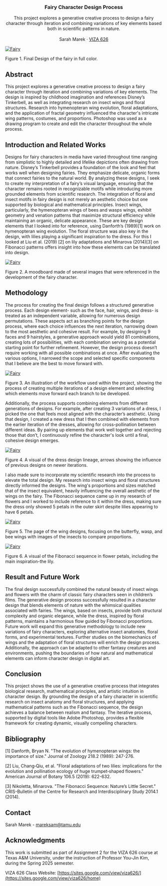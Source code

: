 <!-- Improved compatibility of back to top link: See: https://github.com/othneildrew/Best-README-Template/pull/73 -->
<a id="readme-top"></a>

<!-- PROJECT SHIELDS -->
<!--
*** I'm using markdown "reference style" links for readability.
*** Reference links are enclosed in brackets [ ] instead of parentheses ( ).
*** See the bottom of this document for the declaration of the reference variables
*** for contributors-url, forks-url, etc. This is an optional, concise syntax you may use.
*** https://www.markdownguide.org/basic-syntax/#reference-style-links
-->




<!-- PROJECT LOGO -->
<br />
<div align="center">
  </a>

  <h3 align="center">Fairy Character Design Process </h3>

  <p align="center">
    This project explores a generative creative process to design a fairy character through iteration and combining variations of key elements based both in scientific patterns in nature. 
    <br />
    <br />
    <a >Sarah Marek</a>
    &middot;
    <a href="https://sites.google.com/view/viza626/home">VIZA 626</a>
  </p>
</div>

[![Fairy][images-fig1]](https://example.com)

Figure 1. Final Design of the fairy in full color. 
<!-- Abstract -->
## Abstract
This project explores a generative creative process to design a fairy character through iteration and combining variations of key elements. The design is inspired by childhood imagination and references Disney’s Tinkerbell, as well as integrating research on insect wings and floral structures. Research into hymenopteran wing evolution, floral adaptations, and the application of fractal geometry influenced the character's intricate wing patterns, costumes, and proportions. Photoshop was used as a drawing program to create and edit the character throughout the whole process. 


<!-- Introduction and Related Works -->
## Introduction and Related Works
Designs for fairy characters in media have varied throughout time ranging from simplistic to highly detailed and lifelike depictions often drawing from nature. Disney’s Tinkerbell provides a foundation of the look and feel that works well when designing fairies. They emphasize delicate, organic forms that connect fairies to the natural world. By analyzing these designs, I seek to create my interpretation of a fairy’s visual language, ensuring that the character remains rooted in recognizable motifs while introducing more grounded elements from scientific research.
The integration of floral and insect motifs in fairy design is not merely an aesthetic choice but one supported by biological and mathematical principles. Insect wings, particularly, the hymenopteran wings of bees and wasps wings, exhibit geometry and venation patterns that maximize structural efficiency while maintaining an organic, delicate appearance. These are key design elements that I looked into for reference, using  Danforth’s (1989)[1] work on hymenopteran wing evolution. The floral structure was also key in the design, with lilies playing a significant inspiration to the dress. For this I looked at Liu et al. (2019) [2] on lily adaptations and Minarova (2014)[3] on Fibonacci patterns offers insight into how these elements can be translated into design. 

[![Fairy][images-fig2]](https://example.com)

Figure 2. A moodboard made of several images that were referenced in the development of the fairy character. 

## Methodology
The process for creating the final design follows a structured generative process. Each design element- such as the face, hair, wings, and dress- is treated as an independent variable, allowing for numerous design permutations. These aspects act as branching points for the design process, where each choice influences the next iteration, narrowing down to the most aesthetic and cohesive result. For example, by designing 9 faces and 9 hairstyles, a generative approach would yield 81 combinations, creating lots of possibilities, with each combination serving as a potential starting point for further refinement. However, the design process doesn’t require working with all possible combinations at once. After evaluating the various options, I narrowed the scope and selected specific components that I believe are the best to move forward with. 


[![Fairy][images-fig3]](https://example.com)

Figure 3. An illustration of the workflow used within the project, showing the process of creating multiple iterations of a design element and selecting which elements move forward each branch to be developed.  

Additionally, the process supports combining elements from different generations of designs. For example, after creating 3 variations of a dress, I picked the one that feels most aligned with the character’s aesthetic. Using that design, I created a new dress that I then combined with elements from the earlier iteration of the dresses, allowing for cross-pollination between different ideas. By pairing up elements that work well together and rejecting those that don’t, I continuously refine the character's look until a final, cohesive design emerges.


[![Fairy][images-fig4]](https://example.com)

Figure 4. A visual of the dress design lineage, arrows showing the influence of previous designs on newer iterations.

I also made sure to incorporate my scientific research into the process to elevate the total design. My research into insect wings and floral structures directly informed the designs. The wing's proportions and sizes matched that of the insect equivalent, heavily influencing the overall aesthetic of the wings on the fairy. The Fibonacci sequence came up in my research of flowers and I worked to include reference to it within the dress, making sure the dress only showed 5 petals in the outer skirt despite lilies appearing to have 6 petals. 
                                

[![Fairy][images-fig5]](https://example.com)

Figure 5.  The page of the wing designs, focusing on the butterfly, wasp, and bee wings with images of the insects to compare proportions. 

[![Fairy][images-fig6]](https://example.com)

Figure 6.  A visual of the Fibonacci sequence in flower petals, including the main inspiration-the lily. 

## Result and Future Work
The final design successfully combined the natural beauty of insect wings and flowers with the charm of classic fairy characters seen in children’s films. The generative design process successfully resulted in a character design that blends elements of nature with the whimsical qualities associated with fairies. The wings, based on insects, provide both structural complexity and organic elegance, while the dress, inspired by floral patterns, maintains a harmonious flow guided by Fibonacci proportions. 
Future work will expand this generative methodology to include new variations of fairy characters, exploring alternative insect anatomies, floral forms, and experimental textures. Further studies on the biomechanics of wings and the adaptation of floral structures will enrich the design process. Additionally, the approach can be adapted to other fantasy creatures and environments, pushing the boundaries of how natural and mathematical elements can inform character design in digital art.




## Conclusion
This project shows the use of a generative creative process that integrates biological research, mathematical principles, and artistic intuition in character design. By grounding the design of a fairy character in scientific research on insect anatomy and floral structures, and applying mathematical patterns such as the Fibonacci sequence, the design achieves a balance between realism and fantasy. The iterative process, supported by digital tools like Adobe Photoshop, provides a flexible framework for creating dynamic, visually compelling characters. 

<!-- Bibliography -->
## Bibliography 
[1] Danforth, Bryan N. "The evolution of hymenopteran wings: the importance of size." Journal of Zoology 218.2 (1989): 247-276.

[2] Liu, Chang‐Qiu, et al. "Floral adaptations of two lilies: implications for the evolution and pollination ecology of huge trumpet‐shaped flowers." American Journal of Botany 106.5 (2019): 622-632.


[3] Nikoletta, Minarova. "The Fibonacci Sequence: Nature’s Little Secret." CRIS-Bulletin of the Centre for Research and Interdisciplinary Study 2014.1 (2014).



<!-- CONTACT -->
## Contact

Sarah Marek - mareksam@tamu.edu




<!-- ACKNOWLEDGMENTS -->
## Acknowledgments

This work is submitted as part of Assignment 2 for the VIZA 626 course at Texas A&M University, under the instruction of Professor You-Jin Kim, during the Spring 2025 semester.

VIZA 626 Class Website: [https://sites.google.com/view/viza626/](https://sites.google.com/view/viza626/home)

<!-- MARKDOWN LINKS & IMAGES -->
<!-- https://www.markdownguide.org/basic-syntax/#reference-style-links -->
[contributors-shield]: https://img.shields.io/github/contributors/othneildrew/Best-README-Template.svg?style=for-the-badge
[contributors-url]: https://github.com/othneildrew/Best-README-Template/graphs/contributors
[forks-shield]: https://img.shields.io/github/forks/othneildrew/Best-README-Template.svg?style=for-the-badge
[forks-url]: https://github.com/othneildrew/Best-README-Template/network/members
[stars-shield]: https://img.shields.io/github/stars/othneildrew/Best-README-Template.svg?style=for-the-badge
[stars-url]: https://github.com/othneildrew/Best-README-Template/stargazers
[issues-shield]: https://img.shields.io/github/issues/othneildrew/Best-README-Template.svg?style=for-the-badge
[issues-url]: https://github.com/othneildrew/Best-README-Template/issues
[license-shield]: https://img.shields.io/github/license/othneildrew/Best-README-Template.svg?style=for-the-badge
[license-url]: https://github.com/othneildrew/Best-README-Template/blob/master/LICENSE.txt
[linkedin-shield]: https://img.shields.io/badge/-LinkedIn-black.svg?style=for-the-badge&logo=linkedin&colorB=555
[linkedin-url]: https://linkedin.com/in/othneildrew
[product-screenshot]: images/screenshot.png
[images-fig1]: images/fig1.png
[images-fig2]: images/fig2.png
[images-fig3]: images/fig3.png
[images-fig4]: images/fig4.png
[images-fig5]: images/fig5.png
[images-fig6]: images/fig6.png
[Next.js]: https://img.shields.io/badge/next.js-000000?style=for-the-badge&logo=nextdotjs&logoColor=white
[Next-url]: https://nextjs.org/
[React.js]: https://img.shields.io/badge/React-20232A?style=for-the-badge&logo=react&logoColor=61DAFB
[React-url]: https://reactjs.org/
[Vue.js]: https://img.shields.io/badge/Vue.js-35495E?style=for-the-badge&logo=vuedotjs&logoColor=4FC08D
[Vue-url]: https://vuejs.org/
[Angular.io]: https://img.shields.io/badge/Angular-DD0031?style=for-the-badge&logo=angular&logoColor=white
[Angular-url]: https://angular.io/
[Svelte.dev]: https://img.shields.io/badge/Svelte-4A4A55?style=for-the-badge&logo=svelte&logoColor=FF3E00
[Svelte-url]: https://svelte.dev/
[Laravel.com]: https://img.shields.io/badge/Laravel-FF2D20?style=for-the-badge&logo=laravel&logoColor=white
[Laravel-url]: https://laravel.com
[Bootstrap.com]: https://img.shields.io/badge/Bootstrap-563D7C?style=for-the-badge&logo=bootstrap&logoColor=white
[Bootstrap-url]: https://getbootstrap.com
[JQuery.com]: https://img.shields.io/badge/jQuery-0769AD?style=for-the-badge&logo=jquery&logoColor=white
[JQuery-url]: https://jquery.com 
